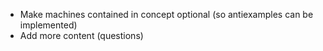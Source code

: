 * Make machines contained in concept optional (so antiexamples can be implemented)
* Add more content (questions)
